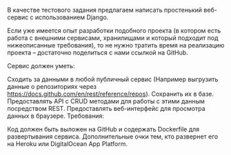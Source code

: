 В качестве тестового задания предлагаем написать простенький веб-сервис с использованием Django.

Если уже имеется опыт разработки подобного проекта (в котором есть работа с внешними сервисами, хранилищами и который подходит под нижеописанные требования), то не нужно тратить время на реализацию проекта – достаточно поделиться с нами ссылкой на GitHub.

Сервис должен уметь:

Сходить за данными в любой публичный сервис (Например выгрузить данные о репозиториях через https://docs.github.com/en/rest/reference/repos). Сохранить их в базе. Предоставлять API с CRUD методами для работы c этими данным посредством REST. Предоставлять веб-интерфейс для просмотра данных в браузере. Требования:

Код должен быть выложен на GitHub и содержать Dockerfile для развертывания сервиса. Дополнительные очки тем, кто развернет его на Heroku или DigitalOcean App Platform.